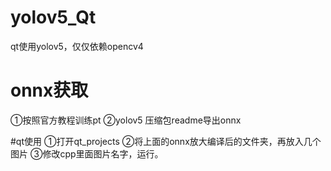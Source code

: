 # yolov5_Qt
qt使用yolov5，仅仅依赖opencv4


# onnx获取
①按照官方教程训练pt
②yolov5 压缩包readme导出onnx

#qt使用
①打开qt_projects
②将上面的onnx放大编译后的文件夹，再放入几个图片
③修改cpp里面图片名字，运行。
